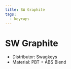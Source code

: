 ```yaml
---
title: SW Graphite
tags:
  - keycaps
---
```




# SW Graphite
- Distributor: Swagkeys
- Material: PBT + ABS Blend